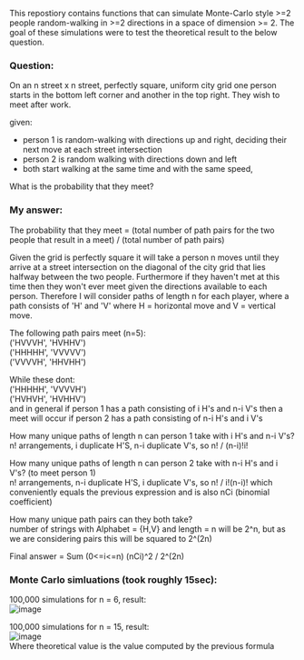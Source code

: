 This repostiory contains functions that can simulate Monte-Carlo style >=2 people random-walking in >=2 directions in a space of dimension >= 2.
The goal of these simulations were to test the theoretical result to the below question.  

### Question:
On an n street x n street, perfectly square, uniform city grid one person starts in the bottom left corner and another in the top right. They wish to meet after work.  

given:
 - person 1 is random-walking with directions up and right, deciding their next move at each street intersection
 - person 2 is random walking with directions down and left
 - both start walking at the same time and with the same speed,

What is the probability that they meet?


### My answer:  
The probability that they meet = (total number of path pairs for the two people that result in a meet) / (total number of path pairs)  

Given the grid is perfectly square it will take a person n moves until they arrive at a street intersection on the diagonal of the city grid that lies halfway between the two people. 
Furthermore if they haven't met at this time then they won't ever meet given the directions available to each person.
Therefore I will consider paths of length n for each player, where a path consists of 'H' and 'V' where H = horizontal move and V = vertical move.

The following path pairs meet (n=5):  
('HVVVH', 'HVHHV')  
('HHHHH', 'VVVVV')  
('VVVVH', 'HHVHH')  
  
While these dont:  
('HHHHH', 'VVVVH')  
('HVHVH', 'HVHHV')  
and in general if person 1 has a path consisting of i H's and n-i V's then a meet will occur if person 2 has a path consisting of n-i H's and i V's  

How many unique paths of length n can person 1 take with i H's and n-i V's?  
n! arrangements, i duplicate H'S, n-i duplicate V's, so n! / (n-i)!i!  

How many unique paths of length n can person 2 take with n-i H's and i V's? (to meet person 1)  
n! arrangements, n-i duplicate H'S, i duplicate V's, so n! / i!(n-i)! which conveniently equals the previous expression and is also nCi (binomial coefficient)  

How many unique path pairs can they both take?  
number of strings with Alphabet = {H,V} and length = n will be 2^n, but as we are considering pairs this will be squared to 2^(2n)  

Final answer = Sum (0<=i<=n) (nCi)^2   /   2^(2n)  

### Monte Carlo simluations (took roughly 15sec):
100,000 simulations for n = 6, result:  
![image](https://github.com/samperrone25/city-block-random-walk-sim/assets/68690083/8770b1b1-d7ff-447e-a49e-0a37810f0910)

100,000 simulations for n = 15, result:  
![image](https://github.com/samperrone25/city-block-random-walk-sim/assets/68690083/fc9371a9-b33b-4230-907c-2309e848f273)  
Where theoretical value is the value computed by the previous formula
